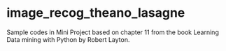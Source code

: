 # image_recog_theano_lasagne
Sample codes in Mini Project based on chapter 11 from the book Learning Data mining with Python by Robert Layton.

